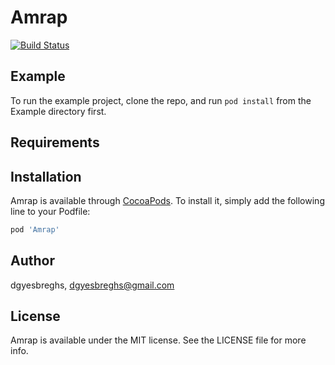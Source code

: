 # Amrap

[![Build Status](https://travis-ci.com/dgyesbreghs/amrap.svg?token=Awn64Wp4dYi1Vs9ay3yh&branch=master)](https://travis-ci.org/dgyesbreghs/amrap)

## Example

To run the example project, clone the repo, and run `pod install` from the Example directory first.

## Requirements

## Installation

Amrap is available through [CocoaPods](https://cocoapods.org). To install
it, simply add the following line to your Podfile:

```ruby
pod 'Amrap'
```

## Author

dgyesbreghs, dgyesbreghs@gmail.com

## License

Amrap is available under the MIT license. See the LICENSE file for more info.
